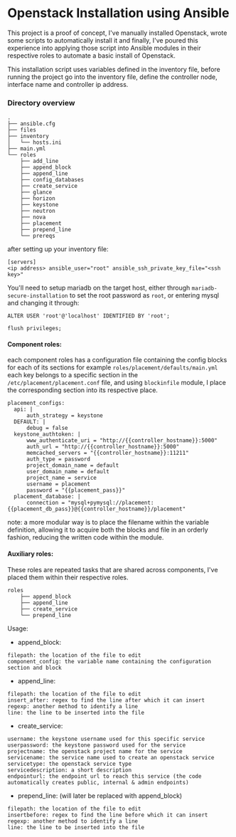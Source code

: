 # Openstack Installation using Ansible

This project is a proof of concept, I've manually installed Openstack, wrote some scripts to automatically install it and finally, I've poured this experience into applying those script into Ansible modules in their respective roles to automate a basic install of Openstack.

This installation script uses variables defined in the inventory file, before running the project go into the inventory file, define the controller node, interface name and controller ip address.

### Directory overview

```
.
├── ansible.cfg
├── files
├── inventory
│   └── hosts.ini
├── main.yml
└── roles
    ├── add_line
    ├── append_block
    ├── append_line
    ├── config_databases
    ├── create_service
    ├── glance
    ├── horizon
    ├── keystone
    ├── neutron
    ├── nova
    ├── placement
    ├── prepend_line
    └── prereqs
```

after setting up your inventory file:
```
[servers]
<ip address> ansible_user="root" ansible_ssh_private_key_file="<ssh key>"
```

You'll need to setup mariadb on the target host, either through `mariadb-secure-installation` to set the root password as `root`, or entering mysql and changing it through:
```
ALTER USER 'root'@'localhost' IDENTIFIED BY 'root';

flush privileges;
```
#### Component roles:
each component roles has a configuration file containing the config blocks for each of its sections
for example `roles/placement/defaults/main.yml`
each key belongs to a specific section in the `/etc/placement/placement.conf` file, and using `blockinfile` module, I place the corresponding section into its respective place.
```
placement_configs:
  api: |
      auth_strategy = keystone
  DEFAULT: |
      debug = false
  keystone_authtoken: |
      www_authenticate_uri = "http://{{controller_hostname}}:5000"
      auth_url = "http://{{controller_hostname}}:5000"
      memcached_servers = "{{controller_hostname}}:11211"
      auth_type = password
      project_domain_name = default
      user_domain_name = default
      project_name = service
      username = placement
      password = "{{placement_pass}}"
  placement_database: |
      connection = "mysql+pymysql://placement:{{placement_db_pass}}@{{controller_hostname}}/placement"
```
note: a more modular way is to place the filename within the variable definition, allowing it to acquire both the blocks and file in an orderly fashion, reducing the written code within the module.

#### Auxiliary roles:
These roles are repeated tasks that are shared across components, I've placed them within their respective roles.

```
roles
    ├── append_block
    ├── append_line
    ├── create_service
    └── prepend_line
```
Usage:
- append_block:
```
filepath: the location of the file to edit
component_config: the variable name containing the configuration section and block
```
- append_line:
```
filepath: the location of the file to edit
insert_after: regex to find the line after which it can insert
regexp: another method to identify a line
line: the line to be inserted into the file
```
- create_service:
```
username: the keystone username used for this specific service
userpassword: the keystone password used for the service
projectname: the openstack project name for the service
servicename: the service name used to create an openstack service
servicetype: the openstack service type
servicedescription: a short description
endpointurl: the endpoint url to reach this service (the code automatically creates public, internal & admin endpoints)
```
- prepend_line: (will later be replaced with append_block)
```
filepath: the location of the file to edit
insertbefore: regex to find the line before which it can insert
regexp: another method to identify a line
line: the line to be inserted into the file
```
